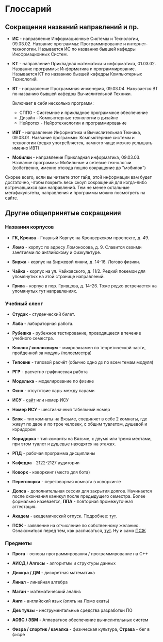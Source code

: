 # Глоссарий

## Сокращения названий направлений и пр.

* **ИС** - направление Информационные Системы и Технологии, 09.03.02. Название программы: Программирование и интернет-технологии. Называется ИС по названию бывшей кафедры Инофрмационных Систем.

* **КТ** - направление Прикладная математика и информатика, 01.03.02. Название программы: Информатика и программирование. Называется КТ по названию бывшей кафедры Компьютерных Технологий.

* **ВТ** - направление Программная инженерия, 09.03.04. Называется ВТ по названию бывшей кафедры Вычислительной Техники.

    Включает в себя несколько программ:

    - СППО - Системное и прикладное программное обеспечение
    - Дизайн - Компьютерные технологии в дизайне
    - Нейротех - Нейротехнологии и программирование


* **ИВТ** - направление Информатика и Вычислительная Техника, 09.03.01. Название программы: Компьютерные системы и технологии (редко употребляется, намного чаще можно услышать именно ИВТ)

* **Мобилки** - направление Прикладная информатика, 09.03.03. Название программы: Мобильные и сетевые технологии (собственно, именно отсюда пошло сокращение до "мобилок")

Скорее всего, если вы читаете этот гайд, этой информации вам будет достаточно, чтобы покрыть весь скоуп сокращений для когда-либо встречавшихся вам направлений. Тем не менее остальные мегафакультеты, направления и программы можно посмотреть на [сайте](https://abit.itmo.ru).


## Другие общепринятые сокращения

### Названия корпусов

* **ГК, Кронва** - Главный Корпус на Кронверкском проспекте, д. 49.

* **Ломо** - корпус по адресу Ломоносова, д. 9. Славится своими занятиями по английскому и физкультуре.

* **Биржа** - корпус на Биржевой линии, д. 14-16. Логово физики.

* **Чайка** - корпус на ул. Чайковского, д. 11/2. Редкий покемон для упомянутых на этой странице направлений.

* **Грива** - корпус в пер. Гривцова, д. 14-26. Тоже редко встречается на упомянутых тут направлениях.


### Учебный сленг

* **Студак** - студенческий билет.

* **Лаба** - лабораторная работа.

* **Рубежка** - рубежное тестирование, проводящееся в течение учебного семестра.

* **Коллок / коллоквиум** - микроэкзамен по теоретической части, пройденной за модуль (полсеместра)

* **Типовик** - типовой расчёт (обычно одно дз по всем темам модуля)

* **РГР** - расчетно графическая работа

* **Моделька** - моделирование по физике

* **Окно** - отсутствие пары между парами

* **ИСУ** - [сайт](https://isu.ifmo.ru/) или номер ИСУ

* **Номер ИСУ** - шестизначный табельный номер

* **Блок** - тип комнаты на Вязьме, соединяет в себе 2 комнаты, где живут по двое и по трое человек, с общим туалетом, душевой и коридором

* **Коридорка** - тип команты на Вязьме, с двумя или тремя местами, при этом туалет и душевые находятся на этажах.

* **РПД** - рабочая программа дисциплины

* **Кафедра** - 2122-2127 аудитории

* **Коворк** - коворкинг (место для бота)

* **Переговорка** - переговорная комната в коворкинге

* **Допса** - дополнительная сессия для закрытия долгов. Начинается после окончания каникул после предыдущего семестра. Более формально назевается, **ППА** - повторная промежуточная аттестация.

* **Академ** - академический отпуск. Подробнее: [тут](https://student.itmo.ru/ru/vacation/).

* **ПСЖ** - заявление на отчисление по собственному желанию. Ознакомиться перед тем, как расписаться, [тут](https://student.itmo.ru/ru/expulsion_student_initiative/). Ну и само [ПСЖ](https://fitp.itmo.ru/files/lgd.pdf)

### Предметы

* **Прога** - основы программирования / программирование на C++

* **АИСД / Алгосы** - алгоритмы и структуры данных

* **Дискра / ДМ** - дискретная математика

* **Линал** - линейная алгебра

* **Матан** - математический анализ

* **Англ** - английский язык (опять на Ломо ехать)

* **Дев тулзы** - инструментальные средства разработки ПО

* **АОВС / ЭВМ** - Аппаратное обеспечение вычислительных систем

* **Физра / спортик / качалка** - физическая культура, **Страва** - бег в физре
